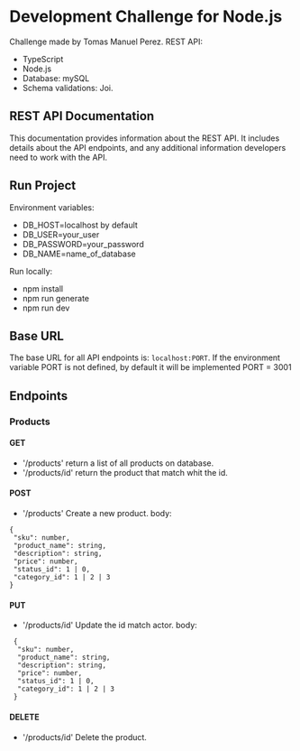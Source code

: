 # Development Challenge for Node.js

Challenge made by Tomas Manuel Perez.
REST API:
 - TypeScript
 - Node.js
 - Database: mySQL
 - Schema validations: Joi.

## REST API Documentation

This documentation provides information about the REST API. It includes details about the API endpoints, and any additional information developers need to work with the API.

## Run Project
Environment variables: 
 - DB_HOST=localhost by default
 - DB_USER=your_user
 - DB_PASSWORD=your_password
 - DB_NAME=name_of_database

Run locally:
 - npm install
 - npm run generate
 - npm run dev

## Base URL

The base URL for all API endpoints is: `localhost:PORT`. If the environment variable PORT is not defined, by default it will be implemented PORT = 3001

## Endpoints

### Products

#### GET
 - '/products' return a list of all products on database.
 - '/products/id' return the product that match whit the id.

#### POST
 - '/products' Create a new product. body: 
 ```
 {
  "sku": number,
  "product_name": string,
  "description": string,
  "price": number,
  "status_id": 1 | 0,
  "category_id": 1 | 2 | 3
 }
  ```

#### PUT
 - '/products/id' Update the id match actor. body:
```
 {
  "sku": number,
  "product_name": string,
  "description": string,
  "price": number,
  "status_id": 1 | 0,
  "category_id": 1 | 2 | 3
 }
```

#### DELETE
 - '/products/id' Delete the product.